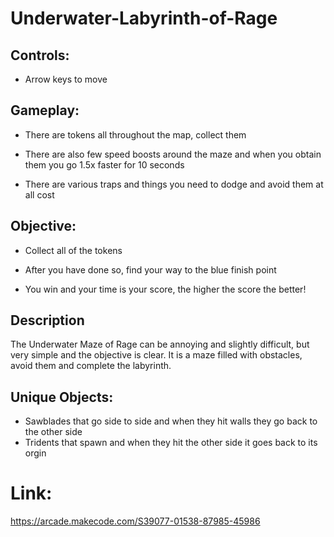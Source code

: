 # Underwater-Labyrinth-of-Rage



## Controls:
* Arrow keys to move

## Gameplay:
* There are tokens all throughout the map, collect them

* There are also few speed boosts around the maze and when you obtain them you go 1.5x faster for 10 seconds

* There are various traps and things you need to dodge and avoid them at all cost

## Objective:
* Collect all of the tokens

* After you have done so, find your way to the blue finish point

* You win and your time is your score, the higher the score the better!

## Description
The Underwater Maze of Rage can be annoying and 
slightly difficult, but very simple and the 
objective is clear. It is a maze filled with obstacles,
avoid them and complete the labyrinth.

## Unique Objects:
* Sawblades that go side to side and when they hit walls they go back to the other side
* Tridents that spawn and when they hit the other side it goes back to its orgin

# Link:
https://arcade.makecode.com/S39077-01538-87985-45986
